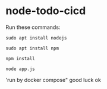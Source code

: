 # node-todo-cicd

Run these commands:


`sudo apt install nodejs`


`sudo apt install npm`


`npm install`

`node app.js`

'run by docker compose"
good luck
ok
